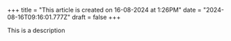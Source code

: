 +++
title = "This article is created on 16-08-2024 at 1:26PM"
date = "2024-08-16T09:16:01.777Z"
draft = false
+++

  This is a description
        